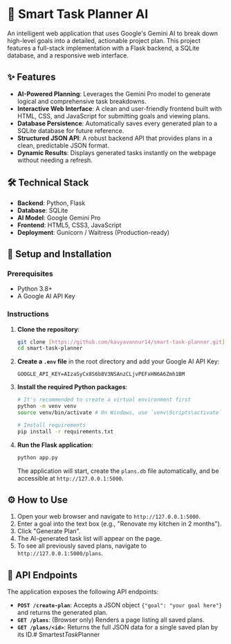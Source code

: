 # 🧠 Smart Task Planner AI

An intelligent web application that uses Google's Gemini AI to break down high-level goals into a detailed, actionable project plan.
This project features a full-stack implementation with a Flask backend, a SQLite database, and a responsive web interface.

## ✨ Features

* **AI-Powered Planning**: Leverages the Gemini Pro model to generate logical and comprehensive task breakdowns.
* **Interactive Web Interface**: A clean and user-friendly frontend built with HTML, CSS, and JavaScript for submitting goals and viewing plans.
* **Database Persistence**: Automatically saves every generated plan to a SQLite database for future reference.
* **Structured JSON API**: A robust backend API that provides plans in a clean, predictable JSON format.
* **Dynamic Results**: Displays generated tasks instantly on the webpage without needing a refresh.

## 🛠️ Technical Stack

* **Backend**: Python, Flask
* **Database**: SQLite
* **AI Model**: Google Gemini Pro
* **Frontend**: HTML5, CSS3, JavaScript
* **Deployment**: Gunicorn / Waitress (Production-ready)

## 🚀 Setup and Installation

### **Prerequisites**
* Python 3.8+
* A Google AI API Key

### **Instructions**

1.  **Clone the repository**:
    ```bash
    git clone [https://github.com/kavyavannur14/smart-task-planner.git](https://github.com/kavyavannur14/smart-task-planner.git)
    cd smart-task-planner
    ```

2.  **Create a `.env` file** in the root directory and add your Google AI API Key:
    ```
    GOOGLE_API_KEY=AIzaSyCx8S6b8V3NSAnzCLjvPEFxHN6A6Zmh1BM
    ```

3.  **Install the required Python packages**:
    ```bash
    # It's recommended to create a virtual environment first
    python -m venv venv
    source venv/bin/activate # On Windows, use `venv\Scripts\activate`

    # Install requirements
    pip install -r requirements.txt
    ```

4.  **Run the Flask application**:
    ```bash
    python app.py
    ```
    The application will start, create the `plans.db` file automatically, and be accessible at `http://127.0.0.1:5000`.

## ⚙️ How to Use

1.  Open your web browser and navigate to `http://127.0.0.1:5000`.
2.  Enter a goal into the text box (e.g., "Renovate my kitchen in 2 months").
3.  Click "Generate Plan".
4.  The AI-generated task list will appear on the page.
5.  To see all previously saved plans, navigate to `http://127.0.0.1:5000/plans`.

## 📝 API Endpoints

The application exposes the following API endpoints:

* **`POST /create-plan`**: Accepts a JSON object `{"goal": "your goal here"}` and returns the generated plan.
* **`GET /plans`**: (Browser only) Renders a page listing all saved plans.
* **`GET /plans/<id>`**: Returns the full JSON data for a single saved plan by its ID.#   S m a r t e s t _ T a s k _ P l a n n e r  
 
